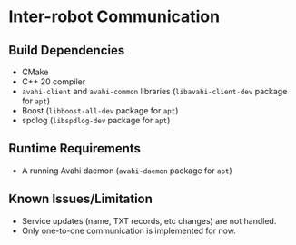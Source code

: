 # Inter-robot Communication

## Build Dependencies

- CMake
- C++ 20 compiler
- `avahi-client` and `avahi-common` libraries (`libavahi-client-dev` package for `apt`)
- Boost (`libboost-all-dev` package for `apt`)
- spdlog (`libspdlog-dev` package for `apt`)

## Runtime Requirements

- A running Avahi daemon (`avahi-daemon` package for `apt`)

## Known Issues/Limitation

- Service updates (name, TXT records, etc changes) are not handled.
- Only one-to-one communication is implemented for now.
